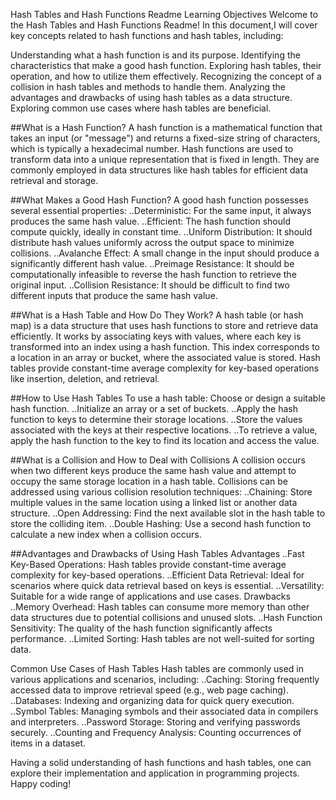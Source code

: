Hash Tables and Hash Functions Readme
Learning Objectives
Welcome to the Hash Tables and Hash Functions Readme! In this document,I will cover key concepts related to hash functions and hash tables, including:

Understanding what a hash function is and its purpose.
Identifying the characteristics that make a good hash function.
Exploring hash tables, their operation, and how to utilize them effectively.
Recognizing the concept of a collision in hash tables and methods to handle them.
Analyzing the advantages and drawbacks of using hash tables as a data structure.
Exploring common use cases where hash tables are beneficial.

##What is a Hash Function?
A hash function is a mathematical function that takes an input (or "message") and returns a fixed-size string of characters, which is typically a hexadecimal number. Hash functions are used to transform data into a unique representation that is fixed in length. They are commonly employed in data structures like hash tables for efficient data retrieval and storage.

##What Makes a Good Hash Function?
A good hash function possesses several essential properties:
..Deterministic: For the same input, it always produces the same hash value.
..Efficient: The hash function should compute quickly, ideally in constant time.
..Uniform Distribution: It should distribute hash values uniformly across the output space to minimize collisions.
..Avalanche Effect: A small change in the input should produce a significantly different hash value.
..Preimage Resistance: It should be computationally infeasible to reverse the hash function to retrieve the original input.
..Collision Resistance: It should be difficult to find two different inputs that produce the same hash value.

##What is a Hash Table and How Do They Work?
A hash table (or hash map) is a data structure that uses hash functions to store and retrieve data efficiently. It works by associating keys with values, where each key is transformed into an index using a hash function. This index corresponds to a location in an array or bucket, where the associated value is stored. Hash tables provide constant-time average complexity for key-based operations like insertion, deletion, and retrieval.

##How to Use Hash Tables
To use a hash table:
Choose or design a suitable hash function.
..Initialize an array or a set of buckets.
..Apply the hash function to keys to determine their storage locations.
..Store the values associated with the keys at their respective locations.
..To retrieve a value, apply the hash function to the key to find its location and access the value.

##What is a Collision and How to Deal with Collisions
A collision occurs when two different keys produce the same hash value and attempt to occupy the same storage location in a hash table. Collisions can be addressed using various collision resolution techniques:
..Chaining: Store multiple values in the same location using a linked list or another data structure.
..Open Addressing: Find the next available slot in the hash table to store the colliding item.
..Double Hashing: Use a second hash function to calculate a new index when a collision occurs.

##Advantages and Drawbacks of Using Hash Tables
Advantages
..Fast Key-Based Operations: Hash tables provide constant-time average complexity for key-based operations.
..Efficient Data Retrieval: Ideal for scenarios where quick data retrieval based on keys is essential.
..Versatility: Suitable for a wide range of applications and use cases.
Drawbacks
..Memory Overhead: Hash tables can consume more memory than other data structures due to potential collisions and unused slots.
..Hash Function Sensitivity: The quality of the hash function significantly affects performance.
..Limited Sorting: Hash tables are not well-suited for sorting data.

Common Use Cases of Hash Tables
Hash tables are commonly used in various applications and scenarios, including:
..Caching: Storing frequently accessed data to improve retrieval speed (e.g., web page caching).
..Databases: Indexing and organizing data for quick query execution.
..Symbol Tables: Managing symbols and their associated data in compilers and interpreters.
..Password Storage: Storing and verifying passwords securely.
..Counting and Frequency Analysis: Counting occurrences of items in a dataset.

Having a solid understanding of hash functions and hash tables, one can explore their implementation and application in programming projects. Happy coding!
